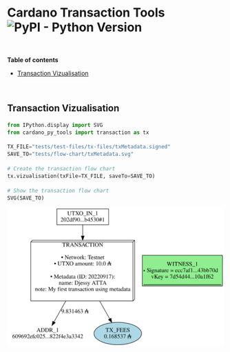 # Cardano Transaction Tools ![PyPI - Python Version](https://img.shields.io/badge/python-%3E%3D3.8-blue)

<br />

**Table of contents**

- [Transaction Vizualisation](#Transaction-Vizualisation)

<br />


## Transaction Vizualisation

```python
from IPython.display import SVG
from cardano_py_tools import transaction as tx

TX_FILE="tests/test-files/tx-files/txMetadata.signed"
SAVE_TO="tests/flow-chart/txMetadata.svg"

# Create the transaction flow chart
tx.vizualisation(txFile=TX_FILE, saveTo=SAVE_TO)

# Show the transaction flow chart
SVG(SAVE_TO)
```

![flox-chart](./tests/flow-chart/txMetadata.svg)

